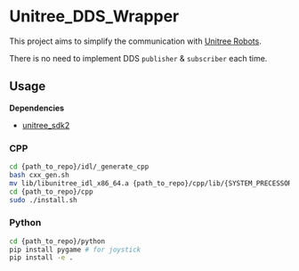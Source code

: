 # Unitree_DDS_Wrapper

This project aims to simplify the communication with [Unitree Robots](https://github.com/unitreerobotics).

There is no need to implement DDS `publisher` & `subscriber` each time.

## Usage

**Dependencies**
+ [unitree_sdk2](https://github.com/unitreerobotics/unitree_sdk2)

### CPP

```bash
cd {path_to_repo}/idl/_generate_cpp
bash cxx_gen.sh
mv lib/libunitree_idl_x86_64.a {path_to_repo}/cpp/lib/{SYSTEM_PRECESSOR}/
cd {path_to_repo}/cpp
sudo ./install.sh
```

### Python

```bash
cd {path_to_repo}/python
pip install pygame # for joystick
pip install -e .
```